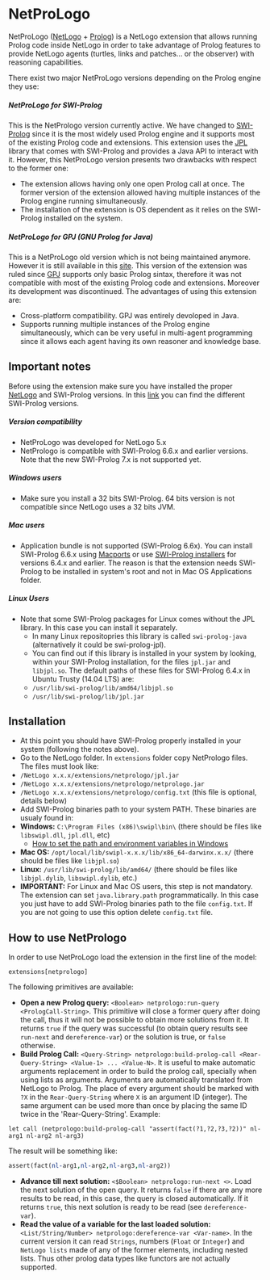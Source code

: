 # NetProLogo

NetProLogo ([NetLogo](http://en.wikipedia.org/wiki/NetLogo) + [Prolog](http://en.wikipedia.org/wiki/Prolog)) is a NetLogo extension that allows running Prolog code inside NetLogo in order to take advantage of Prolog features to provide NetLogo agents (turtles, links and patches... or the observer) with reasoning capabilities.

There exist two major NetProLogo versions depending on the Prolog engine they use:

##### NetProLogo for SWI-Prolog

This is the NetPrologo version currently active. We have changed to [SWI-Prolog](http://www.swi-prolog.org/) since it is the most widely used Prolog engine and it supports most of the existing Prolog code and extensions. This extension uses the [JPL](http://www.swi-prolog.org/packages/jpl/) library that comes with SWI-Prolog and provides a Java API to interact with it. However, this NetProLogo version presents two drawbacks with respect to the former one:

* The extension allows having only one open Prolog call at once. The former version of the extension allowed having multiple instances of the Prolog engine running simultaneously.
* The installation of the extension is OS dependent as it relies on the SWI-Prolog installed on the system.

##### NetProLogo for GPJ (GNU Prolog for Java)

This is a NetProLogo old version which is not being maintained anymore. However it is still available in this [site](http://www.cs.us.es/~fsancho/NetProLogo/). This version of the extension was ruled since [GPJ](http://www.gnu.org/software/gnuprologjava/gnuprologjava.html) supports only basic Prolog sintax, therefore it was not compatible with most of the existing Prolog code and extensions. Moreover its development was discontinued. The advantages of using this extension are:

* Cross-platform compatibility. GPJ was entirely devoloped in Java.
* Supports running multiple instances of the Prolog engine simultaneously, which can be very useful in multi-agent programming since it allows each agent having its own reasoner and knowledge base.

## Important notes

Before using the extension make sure you have installed the proper [NetLogo](http://ccl.northwestern.edu/netlogo/download.shtml) and SWI-Prolog versions. In this [link](http://www.swi-prolog.org/download/stable?show=all) you can find the different SWI-Prolog versions.

##### Version compatibility

* NetProLogo was developed for NetLogo 5.x
* NetPrologo is compatible with SWI-Prolog 6.6.x and earlier versions. Note that the new SWI-Prolog 7.x is not supported yet.

##### Windows users

* Make sure you install a 32 bits SWI-Prolog. 64 bits version is not compatible since NetLogo uses a 32 bits JVM.

##### Mac users

* Application bundle is not supported (SWI-Prolog 6.6x). You can install SWI-Prolog 6.6.x using [Macports](http://www.swi-prolog.org/build/macos.html) or use [SWI-Prolog installers](http://www.swi-prolog.org/download/stable?show=all) for versions 6.4.x and earlier. The reason is that the extension needs SWI-Prolog to be installed in system's root and not in Mac OS Applications folder.

##### Linux Users

* Note that some SWI-Prolog packages for Linux comes without the JPL library. In this case you can install it separately.
  * In many Linux repositopries this library is called `swi-prolog-java` (alternatively it could be swi-prolog-jpl).
  * You can find out if this library is installed in your system by looking, within your SWI-Prolog installation, for the files `jpl.jar` and `libjpl.so`. The default paths of these files for SWI-Prolog 6.4.x in Ubuntu Trusty (14.04 LTS) are:
  * `/usr/lib/swi-prolog/lib/amd64/libjpl.so`
  * `/usr/lib/swi-prolog/lib/jpl.jar`

## Installation

* At this point you should have SWI-Prolog properly installed in your system (following the notes above).
* Go to the NetLogo folder. In `extensions` folder copy NetPrologo files. The files must look like:
 * `/NetLogo x.x.x/extensions/netprologo/jpl.jar`
 * `/NetLogo x.x.x/extensions/netprologo/netprologo.jar`
 * `/NetLogo x.x.x/extensions/netprologo/config.txt` (this file is optional, details below)
* Add SWI-Prolog binaries path to your system PATH. These binaries are usualy found in:
 * **Windows:** `C:\Program Files (x86)\swipl\bin\` (there should be files like `libswipl.dll`, `jpl.dll`, etc)
   * [How to set the path and environment variables in Windows](http://www.computerhope.com/issues/ch000549.htm)
 * **Mac OS:** `/opt/local/lib/swipl-x.x.x/lib/x86_64-darwinx.x.x/` (there should be files like `libjpl.so`)
 * **Linux:** `/usr/lib/swi-prolog/lib/amd64/` (there should be files like `libjpl.dylib`, `libswipl.dylib`, etc.)
 * **IMPORTANT:** For Linux and Mac OS users, this step is not mandatory. The extension can set `java.library.path` programmatically. In this case you just have to add SWI-Prolog binaries path to the file `config.txt`. If you are not going to use this option delete `config.txt` file.

## How to use NetPrologo
In order to use NetProLogo load the extension in the first line of the model:
```netlogo
extensions[netprologo]
```

The following primitives are available:

* **Open a new Prolog query:** `<Boolean> netprologo:run-query <PrologCall-String>`. This primitive will close a former query after doing the call, thus it will not be possible to obtain more solutions from it. It returns `true` if the query was successful (to obtain query results see `run-next` and `dereference-var`) or the solution is true, or `false` otherwise.
* **Build Prolog Call:** `<Query-String> netprologo:build-prolog-call <Rear-Query-String> <Value-1> ... <Value-N>`. It is useful to make automatic arguments replacement in order to build the prolog call, specially when using lists as arguments. Arguments are automatically translated from NetLogo to Prolog. The place of every argument should be marked with `?X` in the `Rear-Query-String` where `X` is an argument ID (integer). The same argument can be used more than once by placing the same ID twice in the 'Rear-Query-String'. Example:

 ```netlogo
 let call (netprologo:build-prolog-call "assert(fact(?1,?2,?3,?2))" nl-arg1 nl-arg2 nl-arg3)
 ```
 The result will be something like:

 ```prolog
 assert(fact(nl-arg1,nl-arg2,nl-arg3,nl-arg2))
 ```
* **Advance till next solution:** `<$Boolean> netprologo:run-next <>`. Load the next solution of the open query. It returns `false` if there are any more results to be read, in this case, the query is closed automatically. If it returns `true`, this next solution is ready to be read  (see `dereference-var`).
* **Read the value of a variable for the last loaded solution:** `<List/String/Number> netprologo:dereference-var <Var-name>`. In the current version it can read `Strings`, numbers (`Float` or `Integer`) and `NetLogo lists` made of any of the former elements, including nested lists. Thus other prolog data types like functors are not actually supported.
